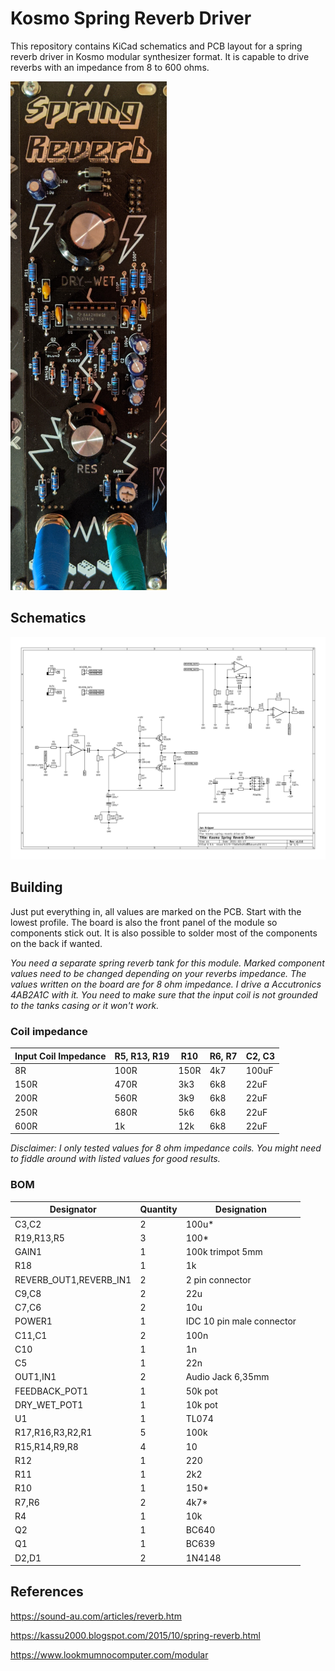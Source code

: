# Kosmo Spring Reverb Driver

This repository contains KiCad schematics and PCB layout for a spring reverb driver in Kosmo modular synthesizer format. It is capable to drive reverbs with an impedance from 8 to 600 ohms.

![Kosmo Reverb Driver PCB](kosmo-spring-reverb-driver-pcb.png)

## Schematics

![Kosmo Reverb Driver Schematics](kosmo-spring-reverb-driver-schematics.png)

## Building

Just put everything in, all values are marked on the PCB. Start with the lowest profile. The board is also the front panel of the module so components stick out. It is also possible to solder most of the components on the back if wanted.

*You need a separate spring reverb tank for this module. Marked component values need to be changed depending on your reverbs impedance. The values written on the board are for 8 ohm impedance. I drive a Accutronics 4AB2A1C with it. You need to make sure that the input coil is not grounded to the tanks casing or it won't work.*

### Coil impedance

| Input Coil Impedance | R5, R13, R19 | R10     | R6, R7   | C2, C3 | 
|----------------------|--------------|---------|----------|--------|
| 8R                   | 100R         | 150R    | 4k7      | 100uF  |
| 150R                 | 470R         | 3k3     | 6k8      | 22uF   |
| 200R                 | 560R         | 3k9     | 6k8      | 22uF   |
| 250R                 | 680R         | 5k6     | 6k8      | 22uF   |
| 600R                 | 1k           | 12k     | 6k8      | 22uF   |

*Disclaimer: I only tested values for 8 ohm impedance coils. You might need to fiddle around with listed values for good results.*

### BOM

|Designator|Quantity              |Designation                                      |
|----------|----------------------|-------------------------------------------------|
|C3,C2     |2                     |100u*                                            |
|R19,R13,R5|3                     |100*                                             |
|GAIN1     |1                     |100k trimpot 5mm                                 |
|R18       |1                     |1k                                               |
|REVERB_OUT1,REVERB_IN1|2                     |2 pin connector                                  |
|C9,C8     |2                     |22u                                              |
|C7,C6     |2                     |10u                                              |
|POWER1    |1                     |IDC 10 pin male connector                        |
|C11,C1    |2                     |100n                                             |
|C10       |1                     |1n                                               |
|C5        |1                     |22n                                              |
|OUT1,IN1  |2                     |Audio Jack 6,35mm                                |
|FEEDBACK_POT1|1                     |50k pot                                          |
|DRY_WET_POT1|1                     |10k pot                                          |
|U1        |1                     |TL074                                            |
|R17,R16,R3,R2,R1|5                     |100k                                             |
|R15,R14,R9,R8|4                     |10                                               |
|R12       |1                     |220                                              |
|R11       |1                     |2k2                                              |
|R10       |1                     |150*                                             |
|R7,R6     |2                     |4k7*                                             |
|R4        |1                     |10k                                              |
|Q2        |1                     |BC640                                            |
|Q1        |1                     |BC639                                            |
|D2,D1     |2                     |1N4148                                           |

## References

https://sound-au.com/articles/reverb.htm

https://kassu2000.blogspot.com/2015/10/spring-reverb.html

https://www.lookmumnocomputer.com/modular
